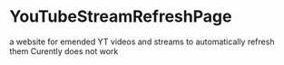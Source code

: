 # YouTubeStreamRefreshPage
a website for emended YT videos and streams to automatically refresh them
Curently does not work
